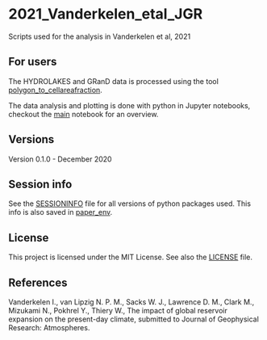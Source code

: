 # 2021_Vanderkelen_etal_JGR
Scripts used for the analysis in Vanderkelen et al, 2021

## For users
The HYDROLAKES and GRanD data is processed using the tool [polygon_to_cellareafraction](https://github.com/VUB-HYDR/polygon_to_cellareafraction). 

The data analysis and plotting is done with python in Jupyter notebooks, checkout the [main](main.ipynb) notebook for an overview. 

## Versions
Version 0.1.0 - December 2020  

## Session info
See the [SESSIONINFO](SESSIONINFO.md) file for all versions of python packages used. This info is also saved in [paper_env](paper_env.yml). 

## License
This project is licensed under the MIT License. See also the [LICENSE](LICENSE.md) file.

## References
Vanderkelen I., van Lipzig N. P. M., Sacks W. J., Lawrence D. M., Clark M., Mizukami N., Pokhrel Y., Thiery W., The impact of global reservoir expansion on the present-day climate, submitted to Journal of Geophysical Research: Atmospheres. 
